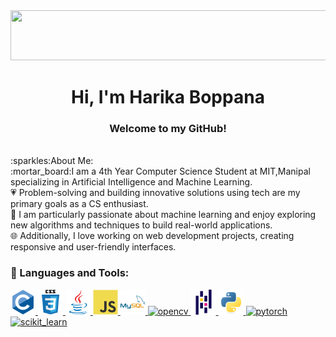 <div id="header" align="center" display="flex" flex-direction="column" align-item="center">
  <img src="https://media.giphy.com/media/v1.Y2lkPTc5MGI3NjExYjg0cnd4aWpmb3Y5eGlvYXJhYmRwNG0xOG5yaXYwOTRrYmYzN3kzaCZlcD12MV9pbnRlcm5hbF9naWZfYnlfaWQmY3Q9Zw/QpVUMRUJGokfqXyfa1/giphy.gif" width="800" height='80'/>
</div>
<h1 align="center">Hi, I'm Harika Boppana</h1>
<h3 align="center">Welcome to my GitHub!</h3>
<div align="center">  
<img src="https://komarev.com/ghpvc/?username=Ha-ri-ka&style=flat-square&color=blue" alt=""/>
</div>
:sparkles:About Me:<br>
:mortar_board:I am a 4th Year Computer Science Student at MIT,Manipal specializing in Artificial Intelligence and Machine Learning.<br>
💗 Problem-solving and building innovative solutions using tech are my primary goals as a CS enthusiast.<br>
🤖 I am particularly passionate about machine learning and enjoy exploring new algorithms and techniques to build real-world applications.<br>
🌐 Additionally, I love working on web development projects, creating responsive and user-friendly interfaces.<br>

<h3 align="left">🧠 Languages and Tools:</h3>
<p align="left"> <a href="https://www.cprogramming.com/" target="_blank" rel="noreferrer"> <img src="https://raw.githubusercontent.com/devicons/devicon/master/icons/c/c-original.svg" alt="c" width="40" height="40"/> </a> <a href="https://www.w3schools.com/css/" target="_blank" rel="noreferrer"> <img src="https://raw.githubusercontent.com/devicons/devicon/master/icons/css3/css3-original-wordmark.svg" alt="css3" width="40" height="40"/> </a> <a href="https://www.java.com" target="_blank" rel="noreferrer"> <img src="https://raw.githubusercontent.com/devicons/devicon/master/icons/java/java-original.svg" alt="java" width="40" height="40"/> </a> <a href="https://developer.mozilla.org/en-US/docs/Web/JavaScript" target="_blank" rel="noreferrer"> <img src="https://raw.githubusercontent.com/devicons/devicon/master/icons/javascript/javascript-original.svg" alt="javascript" width="40" height="40"/> </a> <a href="https://www.mysql.com/" target="_blank" rel="noreferrer"> <img src="https://raw.githubusercontent.com/devicons/devicon/master/icons/mysql/mysql-original-wordmark.svg" alt="mysql" width="40" height="40"/> </a> <a href="https://opencv.org/" target="_blank" rel="noreferrer"> <img src="https://www.vectorlogo.zone/logos/opencv/opencv-icon.svg" alt="opencv" width="40" height="40"/> </a> <a href="https://pandas.pydata.org/" target="_blank" rel="noreferrer"> <img src="https://raw.githubusercontent.com/devicons/devicon/2ae2a900d2f041da66e950e4d48052658d850630/icons/pandas/pandas-original.svg" alt="pandas" width="40" height="40"/> </a> <a href="https://www.python.org" target="_blank" rel="noreferrer"> <img src="https://raw.githubusercontent.com/devicons/devicon/master/icons/python/python-original.svg" alt="python" width="40" height="40"/> </a> <a href="https://pytorch.org/" target="_blank" rel="noreferrer"> <img src="https://www.vectorlogo.zone/logos/pytorch/pytorch-icon.svg" alt="pytorch" width="40" height="40"/> </a> <a href="https://scikit-learn.org/" target="_blank" rel="noreferrer"> <img src="https://upload.wikimedia.org/wikipedia/commons/0/05/Scikit_learn_logo_small.svg" alt="scikit_learn" width="40" height="40"/> </a> </p>

<div align='center'>
<!--
<h3>🔆 My Stats</h3>
<p>&nbsp;<img align="center" src="https://github-readme-stats.vercel.app/api?username=ha-ri-ka&show_icons=true&locale=en" alt="ha-ri-ka" width='500'/></p>  
</div>

<div align='center'>  
<p><img align="center" src="https://github-readme-streak-stats.herokuapp.com/?user=ha-ri-ka&" alt="ha-ri-ka" width='500'/></p>
</div> -->

